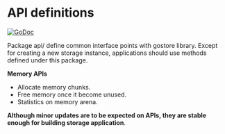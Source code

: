 # API definitions

[![GoDoc](https://godoc.org/github.com/bnclabs/gostore/api?status.png)](https://godoc.org/github.com/bnclabs/gostore/api)

Package api/ define common interface points with gostore library. Except
for creating a new storage instance, applications should use methods defined
under this package.

**Memory APIs**

* Allocate memory chunks.
* Free memory once it become unused.
* Statistics on memory arena.

**Although minor updates are to be expected on APIs, they are stable enough
for building storage application**.
